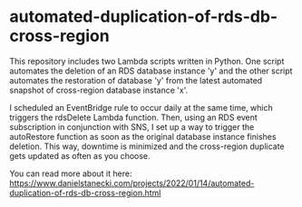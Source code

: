# automated-duplication-of-rds-db-cross-region
This repository includes two Lambda scripts written in Python. One script automates the deletion of an RDS database instance 'y' and the other script automates the restoration of database 'y' from the latest automated snapshot of cross-region database instance 'x'. 

I scheduled an EventBridge rule to occur daily at the same time, which triggers the rdsDelete Lambda function. Then, using an RDS event subscription in conjunction with SNS, I set up a way to trigger the autoRestore function as soon as the original database instance finishes deletion. This way, downtime is minimized and the cross-region duplicate gets updated as often as you choose. 

You can read more about it here: https://www.danielstanecki.com/projects/2022/01/14/automated-duplication-of-rds-db-cross-region.html
